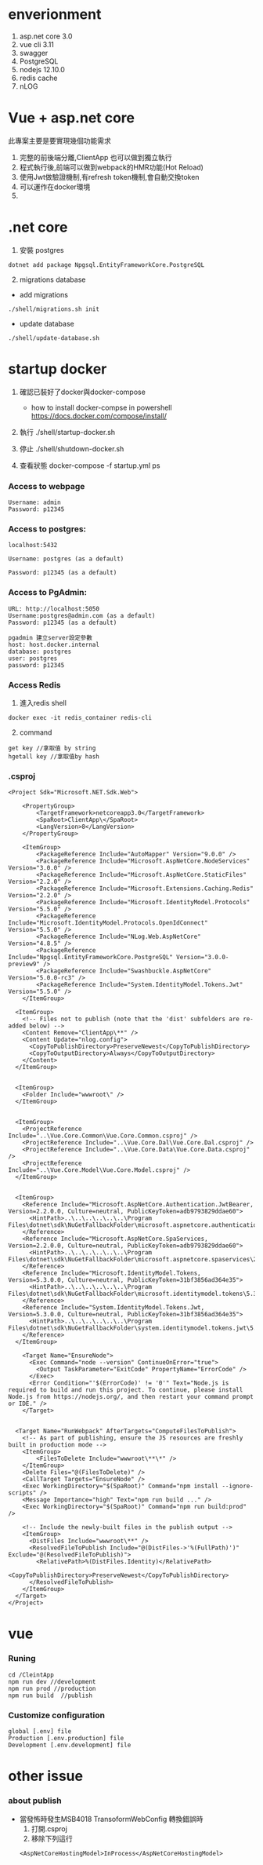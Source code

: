 # enverionment
1. asp.net core 3.0
2. vue cli 3.11
3. swagger
4. PostgreSQL
5. nodejs 12.10.0
6. redis cache
7. nLOG


# Vue + asp.net core
此專案主要是要實現幾個功能需求
1. 完整的前後端分離,ClientApp 也可以做到獨立執行
2. 程式執行後,前端可以做到webpack的HMR功能(Hot Reload)
3. 使用Jwt做驗證機制,有refresh token機制,會自動交換token
4. 可以運作在docker環境
5. 

# .net core
1. 安裝 postgres 
```config
dotnet add package Npgsql.EntityFrameworkCore.PostgreSQL
```
2. migrations database
  - add migrations
```
./shell/migrations.sh init
```
   - update database    
```
./shell/update-database.sh
```

# startup docker
1. 確認已裝好了docker與docker-compose
   - how to install docker-compse in powershell
     https://docs.docker.com/compose/install/
     
3. 執行 ./shell/startup-docker.sh   
4. 停止 ./shell/shutdown-docker.sh
5. 查看狀態 docker-compose -f startup.yml ps

### Access to webpage
```config
Username: admin
Password: p12345
```
### Access to postgres:
``` 
localhost:5432

Username: postgres (as a default)

Password: p12345 (as a default)
```
### Access to PgAdmin:
```
URL: http://localhost:5050
Username:postgres@admin.com (as a default)
Password: p12345 (as a default)

pgadmin 建立server設定參數
host: host.docker.internal
database: postgres
user: postgres
password: p12345
```

### Access Redis
1. 進入redis shell
```
docker exec -it redis_container redis-cli
```
2. command
```
get key //拿取值 by string
hgetall key //拿取值by hash
```

### .csproj
```config
<Project Sdk="Microsoft.NET.Sdk.Web">

    <PropertyGroup>
        <TargetFramework>netcoreapp3.0</TargetFramework>       
		<SpaRoot>ClientApp\</SpaRoot>       
		<LangVersion>8</LangVersion>
    </PropertyGroup>

    <ItemGroup>
        <PackageReference Include="AutoMapper" Version="9.0.0" />
        <PackageReference Include="Microsoft.AspNetCore.NodeServices" Version="3.0.0" />
        <PackageReference Include="Microsoft.AspNetCore.StaticFiles" Version="2.2.0" />
        <PackageReference Include="Microsoft.Extensions.Caching.Redis" Version="2.2.0" />
        <PackageReference Include="Microsoft.IdentityModel.Protocols" Version="5.5.0" />
        <PackageReference Include="Microsoft.IdentityModel.Protocols.OpenIdConnect" Version="5.5.0" />
        <PackageReference Include="NLog.Web.AspNetCore" Version="4.8.5" />
        <PackageReference Include="Npgsql.EntityFrameworkCore.PostgreSQL" Version="3.0.0-preview9" />
        <PackageReference Include="Swashbuckle.AspNetCore" Version="5.0.0-rc3" />
        <PackageReference Include="System.IdentityModel.Tokens.Jwt" Version="5.5.0" />
    </ItemGroup>

  <ItemGroup>
    <!-- Files not to publish (note that the 'dist' subfolders are re-added below) -->
    <Content Remove="ClientApp\**" />
    <Content Update="nlog.config">
      <CopyToPublishDirectory>PreserveNewest</CopyToPublishDirectory>
      <CopyToOutputDirectory>Always</CopyToOutputDirectory>
    </Content>
  </ItemGroup>

  
  <ItemGroup>    
    <Folder Include="wwwroot\" />
  </ItemGroup>

  
  <ItemGroup>
    <ProjectReference Include="..\Vue.Core.Common\Vue.Core.Common.csproj" />
    <ProjectReference Include="..\Vue.Core.Dal\Vue.Core.Dal.csproj" />
    <ProjectReference Include="..\Vue.Core.Data\Vue.Core.Data.csproj" />
    <ProjectReference Include="..\Vue.Core.Model\Vue.Core.Model.csproj" />
  </ItemGroup>

  
  <ItemGroup>
    <Reference Include="Microsoft.AspNetCore.Authentication.JwtBearer, Version=2.2.0.0, Culture=neutral, PublicKeyToken=adb9793829ddae60">
      <HintPath>..\..\..\..\..\..\Program Files\dotnet\sdk\NuGetFallbackFolder\microsoft.aspnetcore.authentication.jwtbearer\2.2.0\lib\netstandard2.0\Microsoft.AspNetCore.Authentication.JwtBearer.dll</HintPath>
    </Reference>
    <Reference Include="Microsoft.AspNetCore.SpaServices, Version=2.2.0.0, Culture=neutral, PublicKeyToken=adb9793829ddae60">
      <HintPath>..\..\..\..\..\..\Program Files\dotnet\sdk\NuGetFallbackFolder\microsoft.aspnetcore.spaservices\2.2.0\lib\netstandard2.0\Microsoft.AspNetCore.SpaServices.dll</HintPath>
    </Reference>
    <Reference Include="Microsoft.IdentityModel.Tokens, Version=5.3.0.0, Culture=neutral, PublicKeyToken=31bf3856ad364e35">
      <HintPath>..\..\..\..\..\..\Program Files\dotnet\sdk\NuGetFallbackFolder\microsoft.identitymodel.tokens\5.3.0\lib\netstandard2.0\Microsoft.IdentityModel.Tokens.dll</HintPath>
    </Reference>
    <Reference Include="System.IdentityModel.Tokens.Jwt, Version=5.3.0.0, Culture=neutral, PublicKeyToken=31bf3856ad364e35">
      <HintPath>..\..\..\..\..\..\Program Files\dotnet\sdk\NuGetFallbackFolder\system.identitymodel.tokens.jwt\5.3.0\lib\netstandard2.0\System.IdentityModel.Tokens.Jwt.dll</HintPath>
    </Reference>
  </ItemGroup>

	<Target Name="EnsureNode">
	  <Exec Command="node --version" ContinueOnError="true">
		<Output TaskParameter="ExitCode" PropertyName="ErrorCode" />
	  </Exec>
	  <Error Condition="'$(ErrorCode)' != '0'" Text="Node.js is required to build and run this project. To continue, please install Node.js from https://nodejs.org/, and then restart your command prompt or IDE." />
	</Target>
 
 
  <Target Name="RunWebpack" AfterTargets="ComputeFilesToPublish">
    <!-- As part of publishing, ensure the JS resources are freshly built in production mode -->
    <ItemGroup>
        <FilesToDelete Include="wwwroot\**\*" />
    </ItemGroup>
    <Delete Files="@(FilesToDelete)" />
	<CallTarget Targets="EnsureNode" />	
    <Exec WorkingDirectory="$(SpaRoot)" Command="npm install --ignore-scripts" />
	<Message Importance="high" Text="npm run build ..." />
    <Exec WorkingDirectory="$(SpaRoot)" Command="npm run build:prod" />

    <!-- Include the newly-built files in the publish output -->
    <ItemGroup>
      <DistFiles Include="wwwroot\**" />
      <ResolvedFileToPublish Include="@(DistFiles->'%(FullPath)')" Exclude="@(ResolvedFileToPublish)">
        <RelativePath>%(DistFiles.Identity)</RelativePath>
        <CopyToPublishDirectory>PreserveNewest</CopyToPublishDirectory>
      </ResolvedFileToPublish>
    </ItemGroup>
  </Target>  
</Project>

```

# vue 

### Runing
```
cd /CleintApp
npm run dev //development
npm run prod //production
npm run build  //publish
```
### Customize configuration
```
global [.env] file
Production [.env.production] file
Development [.env.development] file
```

# other issue

### about publish
- 當發怖時發生MSB4018 TransoformWebConfig 轉換錯誤時
    1. 打開.csproj
    2. 移除下列這行
    ```config
    <AspNetCoreHostingModel>InProcess</AspNetCoreHostingModel>
    ```